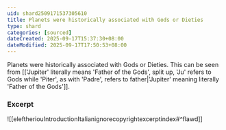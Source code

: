 ```yaml
---
uid: shard2509171537305610
title: Planets were historically associated with Gods or Dieties
type: shard
categories: [sourced]
dateCreated: 2025-09-17T15:37:30+08:00
dateModified: 2025-09-17T17:50:53+08:00
---
```

Planets were historically associated with Gods or Dieties. This can be seen from [['Jupiter' literally means 'Father of the Gods', split up, 'Ju' refers to Gods while 'Piter', as with 'Padre', refers to father|'Jupiter' meaning literally 'Father of the Gods']].
### Excerpt
![[eleftheriouIntroductionItalianignorecopyrightexcerptindex#^flawd]]